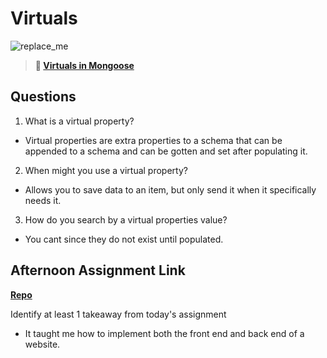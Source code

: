 # Virtuals

![replace_me](https://codeworks.blob.core.windows.net/public/assets/img/illustrations/placeholder.svg)

> **📖 [Virtuals in Mongoose](https://codeworksacademy.com/fs-student-guide/resources/wk5/04-Virtuals)**

## Questions

1. What is a virtual property?

- Virtual properties are extra properties to a schema that can be appended to a schema and can be gotten and set after populating it.

2. When might you use a virtual property? 

-  Allows you to save data to an item, but only send it when it specifically needs it.

3. How do you search by a virtual properties value?

- You cant since they do not exist until populated.

## Afternoon Assignment Link

**[Repo](https://github.com/Enderdr4gon74/<ASSIGNMENT_REPO>)**

Identify at least 1 takeaway from today's assignment

- It taught me how to implement both the front end and back end of a website.